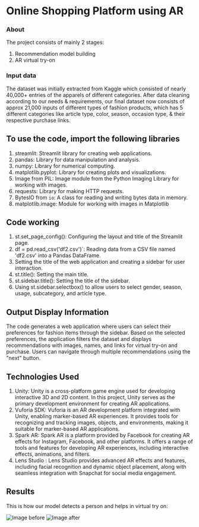 # Online Shopping Platform using AR

### About

The project consists of mainly 2 stages:
1. Recommendation model building
2. AR virtual try-on

### Input data

The dataset was initially extracted from Kaggle which consisted of nearly 40,000+ entries of the apparels of different categories.
After data cleaning according to our needs & requirements, our final dataset now consists of approx 21,000 inputs of different types of fashion products, which has 5 different categories like article type, color, season, occasion type, & their respective purchase links.

## To use the code, import the following libraries
 1. streamlit: Streamlit library for creating web applications.
 2. pandas: Library for data manipulation and analysis.
 3. numpy: Library for numerical computing.
 4. matplotlib.pyplot: Library for creating plots and visualizations.
 5. Image from PIL: Image module from the Python Imaging Library for working with images.
 6. requests: Library for making HTTP requests.
 7. BytesIO from `io`: A class for reading and writing bytes data in memory.
 8. matplotlib.image: Module for working with images in Matplotlib

## Code working
1. st.set_page_config(): Configuring the layout and title of the Streamlit page.
2. df = pd.read_csv('df2.csv')`: Reading data from a CSV file named 'df2.csv' into a Pandas DataFrame.
3. Setting the title of the web application and creating a sidebar for user interaction.
4. st.title(): Setting the main title.
5. st.sidebar.title(): Setting the title of the sidebar.
6. Using st.sidebar.selectbox() to allow users to select gender, season, usage, subcategory, and article type.

## Output Display Information
 The code generates a web application where users can select their preferences for fashion items through the sidebar. Based on the selected preferences, the application filters the dataset and displays recommendations with images, names, and links for virtual try-on and purchase. Users can navigate through multiple recommendations using the "next" button.

## Technologies Used
1. Unity: Unity is a cross-platform game engine used for developing interactive 3D and 2D content. In this project, Unity serves as the primary development environment for creating AR applications.
2. Vuforia SDK: Vuforia is an AR development platform integrated with Unity, enabling marker-based AR experiences. It provides tools for recognizing and tracking images, objects, and environments, making it suitable for marker-based AR applications.
3. Spark AR: Spark AR is a platform provided by Facebook for creating AR effects for Instagram, Facebook, and other platforms. It offers a range of tools and features for developing AR experiences, including interactive effects, animations, and filters.
4. Lens Studio : Lens Studio provides advanced AR effects and features, including facial recognition and dynamic object placement, along with seamless integration with Snapchat for social media engagement.

## Results 
This is how our model detects a person and helps in virtual try on:

![Image before](before.jpg)
![Image after](after.jpg)
